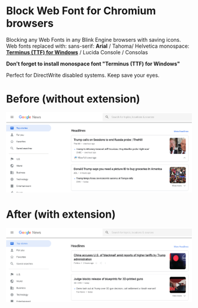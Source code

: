 Block Web Font for Chromium browsers
===
Blocking any Web Fonts in any Blink Engine browsers with saving icons.
Web fonts replaced with:
sans-serif: **Arial** / Tahoma/ Helvetica
monospace: **[Terminus (TTF) for Windows](https://files.ax86.net/terminus-ttf/)** / Lucida Console / Consolas

**Don't forget to install monospace font "Terminus (TTF) for Windows"**

Perfect for DirectWrite disabled systems. Keep save your eyes.

Before (without extension)
===
![Before (without extension)](/images/before.png?raw=true "Before (without extension)")

After (with extension)
===
![After (with extension)](/images/after.png?raw=true "After (with extension)")
